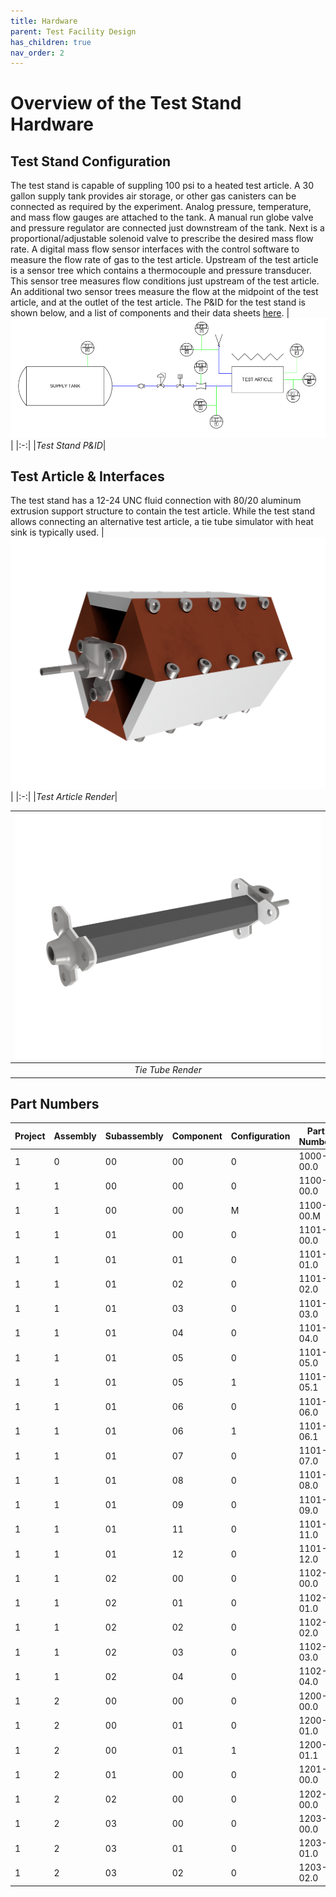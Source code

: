 ```yaml
---
title: Hardware
parent: Test Facility Design
has_children: true
nav_order: 2
---
```

# Overview of the Test Stand Hardware

## Test Stand Configuration
The test stand is capable of suppling 100 psi to a heated test article. A 30 gallon supply tank provides air storage, or other gas canisters can be connected as required by the experiment. Analog pressure, temperature, and mass flow gauges are attached to the tank. A manual run globe valve and pressure regulator are connected just downstream of the tank. Next is a proportional/adjustable solenoid valve to prescribe the desired mass flow rate. A digital mass flow sensor interfaces with the control software to measure the flow rate of gas to the test article. Upstream of the test article is a sensor tree which contains a thermocouple and pressure transducer. This sensor tree measures flow conditions just upstream of the test article. An additional two sensor trees measure the flow at the midpoint of the test article, and at the outlet of the test article. The P&ID for the test stand is shown below, and a list of components and their data sheets [here](equipment/datasheets.md).
|![Test Stand P&ID](../../assets/images/pid.png)|
|:-:|
|*Test Stand P&ID*|

## Test Article & Interfaces
The test stand has a 12-24 UNC fluid connection with 80/20 aluminum extrusion support structure to contain the test article. While the test stand allows connecting an alternative test article, a tie tube simulator with heat sink is typically used.
|![Test Article Render](../../assets/images/20210203%20-%20TA.png)|
|:-:|
|*Test Article Render*|

|![Tie Tube Render](../../assets/images/20210203%20-%20TT.png)|
|:-:|
|*Tie Tube Render*|

## Part Numbers
| Project | Assembly | Subassembly | Component | Configuration | Part Number | Name                       |
| ------- | -------- | ----------- | --------- | ------------- | ----------- | -------------------------- |
| 1       | 0        | 00          | 00        | 0             | 1000-00.0   | NTP Project                |
| 1       | 1        | 00          | 00        | 0             | 1100-00.0   | Test Article               |
| 1       | 1        | 00          | 00        | M             | 1100-00.M   | Test Article Master        |
| 1       | 1        | 01          | 00        | 0             | 1101-00.0   | Tie Tube assembly          |
| 1       | 1        | 01          | 01        | 0             | 1101-01.0   | Filler                     |
| 1       | 1        | 01          | 02        | 0             | 1101-02.0   | Outer Tie Tube             |
| 1       | 1        | 01          | 03        | 0             | 1101-03.0   | Moderator                  |
| 1       | 1        | 01          | 04        | 0             | 1101-04.0   | Inner Tie Tube             |
| 1       | 1        | 01          | 05        | 0             | 1101-05.0   | Cap                        |
| 1       | 1        | 01          | 05        | 1             | 1101-05.1   | Cap - As Printed           |
| 1       | 1        | 01          | 06        | 0             | 1101-06.0   | Manifold                   |
| 1       | 1        | 01          | 06        | 1             | 1101-06.1   | Manifold - As Printed      |
| 1       | 1        | 01          | 07        | 0             | 1101-07.0   | Gasket A                   |
| 1       | 1        | 01          | 08        | 0             | 1101-08.0   | Gasket B                   |
| 1       | 1        | 01          | 09        | 0             | 1101-09.0   | Gasket C                   |
| 1       | 1        | 01          | 11        | 0             | 1101-11.0   | O-Ring A                   |
| 1       | 1        | 01          | 12        | 0             | 1101-12.0   | O-Ring B                   |
| 1       | 1        | 02          | 00        | 0             | 1102-00.0   | Heat Sink Assembly         |
| 1       | 1        | 02          | 01        | 0             | 1102-01.0   | Heat Sink Conductor        |
| 1       | 1        | 02          | 02        | 0             | 1102-02.0   | Heat Sink Beam             |
| 1       | 1        | 02          | 03        | 0             | 1102-03.0   | Heat Sink Screw            |
| 1       | 1        | 02          | 04        | 0             | 1102-04.0   | Heat Sink Washer           |
| 1       | 2        | 00          | 00        | 0             | 1200-00.0   | Test Stand                 |
| 1       | 2        | 00          | 01        | 0             | 1200-01.0   | P&ID Title Sheet           |
| 1       | 2        | 00          | 01        | 1             | 1200-01.1   | P&ID Process Sheet         |
| 1       | 2        | 01          | 00        | 0             | 1201-00.0   | Test Stand Structure       |
| 1       | 2        | 02          | 00        | 0             | 1202-00.0   | Test Stand Process         |
| 1       | 2        | 03          | 00        | 0             | 1203-00.0   | Test Stand Instrumentation |
| 1       | 2        | 03          | 01        | 0             | 1203-01.0   | Instrumentation Diagram    |
| 1       | 2        | 03          | 02        | 0             | 1203-02.0   | Pressure Transducer        |